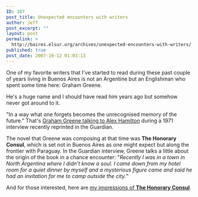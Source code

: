 ```yaml
---
ID: 387
post_title: Unexpected encounters with writers
author: Jeff
post_excerpt: ""
layout: post
permalink: >
  http://baires.elsur.org/archives/unexpected-encounters-with-writers/
published: true
post_date: 2007-10-12 01:03:13
---
```

One of my favorite writers that I've started to read during these past couple of years living in Buenos Aires is not an Argentine but an Englishman who spent some time here: Graham Greene.

He's a huge name and I should have read him years ago but somehow never got around to it. 

"In a way what one forgets becomes the unrecognised memory of the future." That's <a href="http://books.guardian.co.uk/fromthearchives/story/0,,2166299,00.html?gusrc=rss&feed=10">Graham Greene talking to Alex Hamilton</a> during a 1971 interview recently reprinted in the Guardian.

The novel that Greene was composing at that time was <strong>The Honorary Consul</strong>, which is set not in Buenos Aires as one might expect but along the frontier with Paraguay. In the Guardian interview, Greene talks a little about the origin of the book in a chance encounter: "<em>Recently I was in a town in North Argentina where I didn't know a soul. I came down from my hotel room for a quiet dinner by myself and a mysterious figure came and said he had an invitation for me to camp outside the city.</em>"

And for those interested, here are <a href="http://baires.elsur.org/archives/graham-greene-the-honorary-consul/">my impressions of <strong>The Honorary Consul</strong></a>.